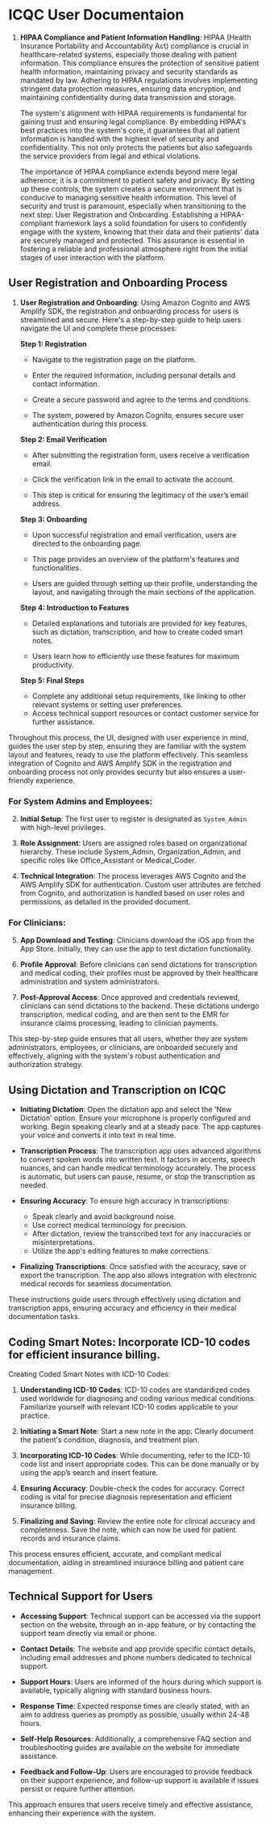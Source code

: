 # ICQC User Documentaion

1. **HIPAA Compliance and Patient Information Handling**: HIPAA (Health Insurance Portability and Accountability Act) compliance is crucial in healthcare-related systems, especially those dealing with patient information. This compliance ensures the protection of sensitive patient health information, maintaining privacy and security standards as mandated by law. Adhering to HIPAA regulations involves implementing stringent data protection measures, ensuring data encryption, and maintaining confidentiality during data transmission and storage.

   The system's alignment with HIPAA requirements is fundamental for gaining trust and ensuring legal compliance. By embedding HIPAA's best practices into the system's core, it guarantees that all patient information is handled with the highest level of security and confidentiality. This not only protects the patients but also safeguards the service providers from legal and ethical violations.

   The importance of HIPAA compliance extends beyond mere legal adherence; it is a commitment to patient safety and privacy. By setting up these controls, the system creates a secure environment that is conducive to managing sensitive health information. This level of security and trust is paramount, especially when transitioning to the next step: User Registration and Onboarding. Establishing a HIPAA-compliant framework lays a solid foundation for users to confidently engage with the system, knowing that their data and their patients' data are securely managed and protected. This assurance is essential in fostering a reliable and professional atmosphere right from the initial stages of user interaction with the platform.

## User Registration and Onboarding Process

1. **User Registration and Onboarding**: Using Amazon Cognito and AWS Amplify SDK, the registration and onboarding process for users is streamlined and secure. Here's a step-by-step guide to help users navigate the UI and complete these processes:

   **Step 1: Registration**

   -  Navigate to the registration page on the platform.

   -  Enter the required information, including personal details and contact information.

   -  Create a secure password and agree to the terms and conditions.

   -  The system, powered by Amazon Cognito, ensures secure user authentication during this process.

   **Step 2: Email Verification**

   -  After submitting the registration form, users receive a verification email.

   -  Click the verification link in the email to activate the account.

   -  This step is critical for ensuring the legitimacy of the user’s email address.

   **Step 3: Onboarding**

   -  Upon successful registration and email verification, users are directed to the onboarding page.

   -  This page provides an overview of the platform's features and functionalities.

   -  Users are guided through setting up their profile, understanding the layout, and navigating through the main sections of the application.

   **Step 4: Introduction to Features**

   -  Detailed explanations and tutorials are provided for key features, such as dictation, transcription, and how to create coded smart notes.

   -  Users learn how to efficiently use these features for maximum productivity.

   **Step 5: Final Steps**

   -  Complete any additional setup requirements, like linking to other relevant systems or setting user preferences.
   -  Access technical support resources or contact customer service for further assistance.

Throughout this process, the UI, designed with user experience in mind, guides the user step by step, ensuring they are familiar with the system layout and features, ready to use the platform effectively. This seamless integration of Cognito and AWS Amplify SDK in the registration and onboarding process not only provides security but also ensures a user-friendly experience.

### For System Admins and Employees:

2. **Initial Setup**: The first user to register is designated as `System_Admin` with high-level privileges.

3. **Role Assignment**: Users are assigned roles based on organizational hierarchy. These include System_Admin, Organization_Admin, and specific roles like Office_Assistant or Medical_Coder.

4. **Technical Integration**: The process leverages AWS Cognito and the AWS Amplify SDK for authentication. Custom user attributes are fetched from Cognito, and authorization is handled based on user roles and permissions, as detailed in the provided document.

### For Clinicians:

5. **App Download and Testing**: Clinicians download the iOS app from the App Store. Initially, they can use the app to test dictation functionality.

6. **Profile Approval**: Before clinicians can send dictations for transcription and medical coding, their profiles must be approved by their healthcare administration and system administrators.

7. **Post-Approval Access**: Once approved and credentials reviewed, clinicians can send dictations to the backend. These dictations undergo transcription, medical coding, and are then sent to the EMR for insurance claims processing, leading to clinician payments.

This step-by-step guide ensures that all users, whether they are system administrators, employees, or clinicians, are onboarded securely and effectively, aligning with the system's robust authentication and authorization strategy.

## Using Dictation and Transcription on ICQC

-  **Initiating Dictation**: Open the dictation app and select the 'New Dictation' option. Ensure your microphone is properly configured and working. Begin speaking clearly and at a steady pace. The app captures your voice and converts it into text in real time.

-  **Transcription Process**: The transcription app uses advanced algorithms to convert spoken words into written text. It factors in accents, speech nuances, and can handle medical terminology accurately. The process is automatic, but users can pause, resume, or stop the transcription as needed.

-  **Ensuring Accuracy**: To ensure high accuracy in transcriptions:

   -  Speak clearly and avoid background noise.
   -  Use correct medical terminology for precision.
   -  After dictation, review the transcribed text for any inaccuracies or misinterpretations.
   -  Utilize the app's editing features to make corrections.

-  **Finalizing Transcriptions**: Once satisfied with the accuracy, save or export the transcription. The app also allows integration with electronic medical records for seamless documentation.

These instructions guide users through effectively using dictation and transcription apps, ensuring accuracy and efficiency in their medical documentation tasks.

## Coding Smart Notes: Incorporate ICD-10 codes for efficient insurance billing.

Creating Coded Smart Notes with ICD-10 Codes:

1. **Understanding ICD-10 Codes**: ICD-10 codes are standardized codes used worldwide for diagnosing and coding various medical conditions. Familiarize yourself with relevant ICD-10 codes applicable to your practice.

2. **Initiating a Smart Note**: Start a new note in the app. Clearly document the patient's condition, diagnosis, and treatment plan.

3. **Incorporating ICD-10 Codes**: While documenting, refer to the ICD-10 code list and insert appropriate codes. This can be done manually or by using the app’s search and insert feature.

4. **Ensuring Accuracy**: Double-check the codes for accuracy. Correct coding is vital for precise diagnosis representation and efficient insurance billing.

5. **Finalizing and Saving**: Review the entire note for clinical accuracy and completeness. Save the note, which can now be used for patient records and insurance claims.

This process ensures efficient, accurate, and compliant medical documentation, aiding in streamlined insurance billing and patient care management.

## Technical Support for Users

-  **Accessing Support**: Technical support can be accessed via the support section on the website, through an in-app feature, or by contacting the support team directly via email or phone.

-  **Contact Details**: The website and app provide specific contact details, including email addresses and phone numbers dedicated to technical support.

-  **Support Hours**: Users are informed of the hours during which support is available, typically aligning with standard business hours.

-  **Response Time**: Expected response times are clearly stated, with an aim to address queries as promptly as possible, usually within 24-48 hours.

-  **Self-Help Resources**: Additionally, a comprehensive FAQ section and troubleshooting guides are available on the website for immediate assistance.

-  **Feedback and Follow-Up**: Users are encouraged to provide feedback on their support experience, and follow-up support is available if issues persist or require further attention.

This approach ensures that users receive timely and effective assistance, enhancing their experience with the system.
